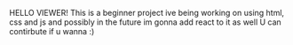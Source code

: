 HELLO VIEWER!
This is a beginner project ive being working on using html, css and js and possibly in the future im gonna add react to it as well
U can contirbute if u wanna :)
